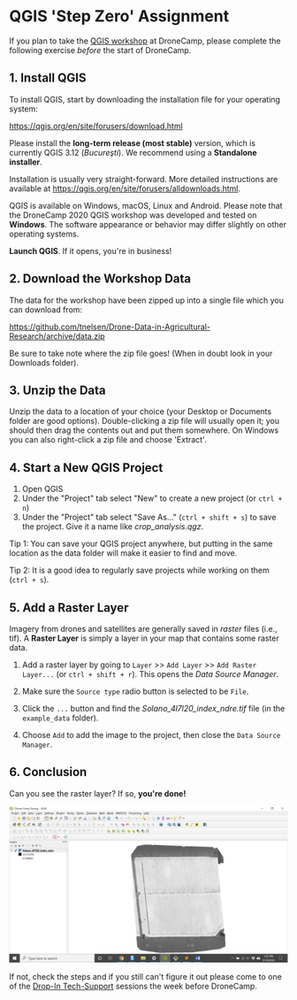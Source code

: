 # QGIS 'Step Zero' Assignment

If you plan to take the [QGIS workshop](https://dronecamp.github.io/2020/2020-06-24.html#mapping-and-analyzing-drone-data-in-arcgis-pro) at DroneCamp, please complete the following exercise *before* the start of DroneCamp.

## 1. Install QGIS

To install QGIS, start by downloading the installation file for your operating system:

https://qgis.org/en/site/forusers/download.html

Please install the **long-term release (most stable)** version, which is currently QGIS 3.12 (*Bucureşti*). We recommend using a **Standalone installer**.

Installation is usually very straight-forward. More detailed instructions are available at https://qgis.org/en/site/forusers/alldownloads.html.

QGIS is available on Windows, macOS, Linux and Android. Please note that the DroneCamp 2020 QGIS workshop was developed and tested on **Windows**. The software appearance or behavior may differ slightly on other operating systems.

**Launch QGIS**. If it opens, you're in business!

## 2. Download the Workshop Data

The data for the workshop have been zipped up into a single file which you can download from:

https://github.com/tnelsen/Drone-Data-in-Agricultural-Research/archive/data.zip

Be sure to take note where the zip file goes! (When in doubt look in your Downloads folder).

## 3. Unzip the Data

Unzip the data to a location of your choice (your Desktop or Documents folder are good options). Double-clicking a zip file will usually open it; you should then drag the contents out and put them somewhere. On Windows you can also right-click a zip file and choose 'Extract'.

## 4. Start a New QGIS Project

1. Open QGIS
2. Under the "Project" tab select "New" to create a new project (or `ctrl + n`)
3. Under the "Project" tab select "Save As..." (`ctrl + shift + s`) to save the project. Give it a name like *crop_analysis.qgz*.

 Tip 1: You can save your QGIS project anywhere, but putting in the same location as the data folder will make it easier to find and move.

 Tip 2: It is a good idea to regularly save projects while working on them (`ctrl + s`).

## 5. Add a Raster Layer

Imagery from drones and satellites are generally saved in *raster* files (i.e., tif). A **Raster Layer** is simply a layer in your map that contains some raster data.

1. Add a raster layer by going to `Layer` >> `Add Layer` >> `Add Raster Layer...` (or `ctrl + shift + r`). This opens the *Data Source Manager*.

2. Make sure the `Source type` radio button is selected to be `File`.

3. Click the `...` button and find  the *Solano_4l7l20_index_ndre.tif* file (in the `example_data` folder).

4. Choose `Add` to add the image to the project, then close the `Data Source Manager`.

## 6. Conclusion

Can you see the raster layer? If so, **you're done!**

![](img/check-in-1.png)

If not, check the steps and if you still can't figure it out please come to one of the [Drop-In Tech-Support](https://dronecamp.github.io/2020/index.html#schedule-at-a-glance) sessions the week before DroneCamp.
